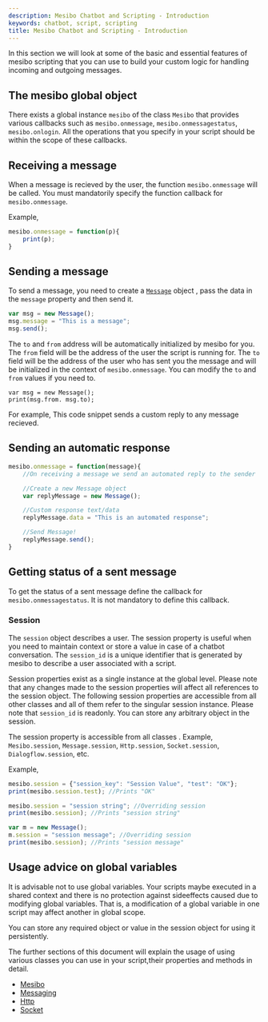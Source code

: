 ```yaml
---
description: Mesibo Chatbot and Scripting - Introduction
keywords: chatbot, script, scripting
title: Mesibo Chatbot and Scripting - Introduction
---
```


In this section we will look at some of the basic and essential features of mesibo scripting that you can use to build your custom logic for handling incoming and outgoing messages.

## The mesibo global object
There exists a global instance `mesibo` of the class `Mesibo` that provides various callbacks such as `mesibo.onmessage`, `mesibo.onmessagestatus`, `mesibo.onlogin`. All the operations that you specify in your script should be within the scope of these callbacks.

## Receiving a message
When a message is recieved by the user, the function `mesibo.onmessage` will be called. You must mandatorily specify the function callback for `mesibo.onmessage`.  

Example,
```javascript
mesibo.onmessage = function(p){
	print(p);
}
```

## Sending a message
To send a message, you need to create a [`Message`]() object , pass the data in the `message` property and then send it.

```javascript
var msg = new Message();
msg.message = "This is a message";
msg.send();
``` 
The `to` and `from` address will be automatically initialized by mesibo for you. The `from` field will be the address of the user the script is running for. The `to` field will be the address of the user who has sent you the message and will be initialized in the context of `mesibo.onmessage`. You can modify the `to` and `from` values if you need to. 
```javscript
var msg = new Message();
print(msg.from. msg.to);
```
For example, This code snippet sends a custom reply to any message recieved. 

## Sending an automatic response 
```javascript
mesibo.onmessage = function(message){
	//On receiving a message we send an automated reply to the sender 

	//Create a new Message object
	var replyMessage = new Message();

	//Custom response text/data	
	replyMessage.data = "This is an automated response";

	//Send Message!	
	replyMessage.send();
}
```
## Getting status of a sent message
To get the status of a sent message define the callback for `mesibo.onmessagestatus`. It is not mandatory to define this callback.

### Session 
The `session` object describes a user. The session property is useful when you need to maintain context or store a value in case of a chatbot conversation. The `session_id`  is a unique identifier that is generated by mesibo to describe a user associated with a script.

Session properties exist as a single instance at the global level. Please note that any changes made to the session properties will affect all references to the session object. The following session properties are accessible from all other classes and all of them refer to the singular session instance. Please note that `session_id` is readonly. You can store any arbitrary object in the session.

The session property is accessible from all classes . Example, `Mesibo.session`, `Message.session`, `Http.session`, `Socket.session`, `Dialogflow.session`, etc. 

Example,

```javascript
mesibo.session = {"session_key": "Session Value", "test": "OK"};
print(mesibo.session.test); //Prints "OK"

mesibo.session = "session string"; //Overriding session
print(mesibo.session); //Prints "session string"

var m = new Message();
m.session = "session message"; //Overriding session
print(mesibo.session); //Prints "session message"

```

## Usage advice on global variables
It is advisable not to use global variables. Your scripts maybe executed in a shared context and there is no protection against sideeffects caused due to modifying global variables. That is, a modification of a global variable in one script may affect another in global scope.

You can store any required object or value in the session object for using it persistently.

The further sections of this document will explain the usage of using various classes you can use in your script,their properties and methods in detail.

- [Mesibo]()
- [Messaging]()
- [Http]()
- [Socket]()

